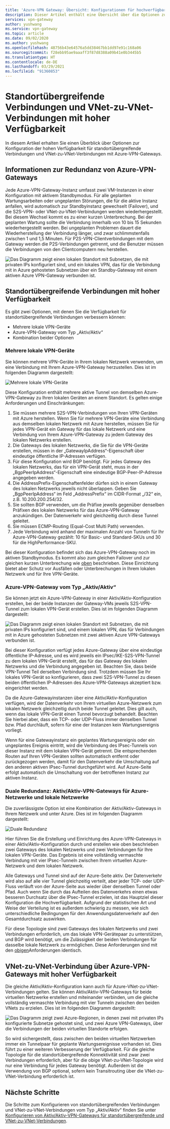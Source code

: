 ```yaml
---
title: 'Azure-VPN Gateway: Übersicht: Konfigurationen für hochverfügbare Gateways'
description: Dieser Artikel enthält eine Übersicht über die Optionen zur Konfiguration für hohe Verfügbarkeit mit Azure-VPN-Gateways.
services: vpn-gateway
author: yushwang
ms.service: vpn-gateway
ms.topic: article
ms.date: 09/02/2020
ms.author: yushwang
ms.openlocfilehash: 48756b43e64576a5dd38467bb1dd97e91c168a06
ms.sourcegitcommit: f28ebb95ae9aaaff3f87d8388a09b41e0b3445b5
ms.translationtype: HT
ms.contentlocale: de-DE
ms.lasthandoff: 03/29/2021
ms.locfileid: "91360853"
---
```

# <a name="highly-available-cross-premises-and-vnet-to-vnet-connectivity"></a>Standortübergreifende Verbindungen und VNet-zu-VNet-Verbindungen mit hoher Verfügbarkeit
In diesem Artikel erhalten Sie einen Überblick über Optionen zur Konfiguration der hohen Verfügbarkeit für standortübergreifende Verbindungen und VNet-zu-VNet-Verbindungen mit Azure-VPN-Gateways.

## <a name="about-azure-vpn-gateway-redundancy"></a><a name = "activestandby"></a>Informationen zur Redundanz von Azure-VPN-Gateways
Jede Azure-VPN-Gateway-Instanz umfasst zwei VM-Instanzen in einer Konfiguration mit aktivem Standbymodus. Für alle geplanten Wartungsarbeiten oder ungeplanten Störungen, die für die aktive Instanz anfallen, wird automatisch zur Standbyinstanz gewechselt (Failover), und die S2S-VPN- oder VNet-zu-VNet-Verbindungen werden wiederhergestellt. Bei diesem Wechsel kommt es zu einer kurzen Unterbrechung. Bei der geplanten Wartung sollte die Verbindung innerhalb von 10 bis 15 Sekunden wiederhergestellt werden. Bei ungeplanten Problemen dauert die Wiederherstellung der Verbindung länger, und zwar schlimmstenfalls zwischen 1 und 1,5 Minuten. Für P2S-VPN-Clientverbindungen mit dem Gateway werden die P2S-Verbindungen getrennt, und die Benutzer müssen die Verbindungen von den Clientcomputern neu herstellen.

![Das Diagramm zeigt einen lokalen Standort mit Subnetzen, die mit privaten IPs konfiguriert sind, und ein lokales VPN, das für die Verbindung mit in Azure gehosteten Subnetzen über ein Standby-Gateway mit einem aktiven Azure VPN-Gateway verbunden ist.](./media/vpn-gateway-highlyavailable/active-standby.png)

## <a name="highly-available-cross-premises-connectivity"></a>Standortübergreifende Verbindungen mit hoher Verfügbarkeit
Es gibt zwei Optionen, mit denen Sie die Verfügbarkeit für standortübergreifende Verbindungen verbessern können:

* Mehrere lokale VPN-Geräte
* Azure-VPN-Gateway vom Typ „Aktiv/Aktiv“
* Kombination beider Optionen

### <a name="multiple-on-premises-vpn-devices"></a><a name = "activeactiveonprem"></a>Mehrere lokale VPN-Geräte
Sie können mehrere VPN-Geräte in Ihrem lokalen Netzwerk verwenden, um eine Verbindung mit Ihrem Azure-VPN-Gateway herzustellen. Dies ist im folgenden Diagramm dargestellt:

![Mehrere lokale VPN-Geräte](./media/vpn-gateway-highlyavailable/multiple-onprem-vpns.png)

Diese Konfiguration enthält mehrere aktive Tunnel von demselben Azure-VPN-Gateway zu Ihren lokalen Geräten an einem Standort. Es gelten einige Anforderungen und Einschränkungen:

1. Sie müssen mehrere S2S-VPN-Verbindungen von Ihren VPN-Geräten mit Azure herstellen. Wenn Sie für mehrere VPN-Geräte eine Verbindung aus demselben lokalen Netzwerk mit Azure herstellen, müssen Sie für jedes VPN-Gerät ein Gateway für das lokale Netzwerk und eine Verbindung von Ihrem Azure-VPN-Gateway zu jedem Gateway des lokalen Netzwerks erstellen.
2. Die Gateways des lokalen Netzwerks, die Sie für die VPN-Geräte erstellen, müssen in der „GatewayIpAddress“-Eigenschaft über eindeutige öffentliche IP-Adressen verfügen.
3. Für diese Konfiguration wird BGP benötigt. Für jedes Gateway des lokalen Netzwerks, das für ein VPN-Gerät steht, muss in der „BgpPeerIpAddress“-Eigenschaft eine eindeutige BGP-Peer-IP-Adresse angegeben werden.
4. Die AddressPrefix-Eigenschaftenfelder dürfen sich in einem Gateway des lokalen Netzwerks jeweils nicht überlappen. Geben Sie „BgpPeerIpAddress“ im Feld „AddressPrefix“ im CIDR-Format „/32“ ein, z.B. 10.200.200.254/32.
5. Sie sollten BGP verwenden, um die Präfixe jeweils gegenüber denselben Präfixen des lokalen Netzwerks für das Azure-VPN-Gateway anzukündigen. Der Datenverkehr wird gleichzeitig durch diese Tunnel geleitet.
6. Sie müssen ECMP-Routing (Equal-Cost Multi Path) verwenden.
7. Jede Verbindung wird anhand der maximalen Anzahl von Tunneln für Ihr Azure-VPN-Gateway gezählt: 10 für Basic- und Standard-SKUs und 30 für die HighPerformance-SKU. 

Bei dieser Konfiguration befindet sich das Azure-VPN-Gateway noch im aktiven Standbymodus. Es kommt also zum gleichen Failover und zur gleichen kurzen Unterbrechung wie [oben](#activestandby) beschrieben. Diese Einrichtung bietet aber Schutz vor Ausfällen oder Unterbrechungen in Ihrem lokalen Netzwerk und für Ihre VPN-Geräte.

### <a name="active-active-azure-vpn-gateway"></a>Azure-VPN-Gateway vom Typ „Aktiv/Aktiv“
Sie können jetzt ein Azure-VPN-Gateway in einer Aktiv/Aktiv-Konfiguration erstellen, bei der beide Instanzen der Gateway-VMs jeweils S2S-VPN-Tunnel zum lokalen VPN-Gerät erstellen. Dies ist im folgenden Diagramm dargestellt:

![Das Diagramm zeigt einen lokalen Standort mit Subnetzen, die mit privaten IPs konfiguriert sind, und einem lokalen VPN, das für Verbindungen mit in Azure gehosteten Subnetzen mit zwei aktiven Azure VPN-Gateways verbunden ist.](./media/vpn-gateway-highlyavailable/active-active.png)

Bei dieser Konfiguration verfügt jedes Azure-Gateway über eine eindeutige öffentliche IP-Adresse, und es wird jeweils ein IPsec/IKE-S2S-VPN-Tunnel zu dem lokalen VPN-Gerät erstellt, das für das Gateway des lokalen Netzwerks und die Verbindung angegeben ist. Beachten Sie, dass beide VPN-Tunnel Teil derselben Verbindung sind. Trotzdem müssen Sie Ihr lokales VPN-Gerät so konfigurieren, dass zwei S2S-VPN-Tunnel zu diesen beiden öffentlichen IP-Adressen des Azure-VPN-Gateways akzeptiert bzw. eingerichtet werden.

Da die Azure-Gatewayinstanzen über eine Aktiv/Aktiv-Konfiguration verfügen, wird der Datenverkehr von Ihrem virtuellen Azure-Netzwerk zum lokalen Netzwerk gleichzeitig durch beide Tunnel geleitet. Dies gilt auch, wenn das lokale VPN-Gerät einen Tunnel bevorzugt behandelt. Beachten Sie hierbei aber, dass ein TCP- oder UDP-Fluss immer denselben Tunnel bzw. Pfad durchläuft, sofern für eine der Instanzen kein Wartungsereignis vorliegt.

Wenn für eine Gatewayinstanz ein geplantes Wartungsereignis oder ein ungeplantes Ereignis eintritt, wird die Verbindung des IPsec-Tunnels von dieser Instanz mit dem lokalen VPN-Gerät getrennt. Die entsprechenden Routen auf Ihren VPN-Geräten sollten automatisch entfernt oder zurückgezogen werden, damit für den Datenverkehr die Umschaltung auf den anderen aktiven IPsec-Tunnel durchgeführt wird. Auf Azure-Seite erfolgt automatisch die Umschaltung von der betroffenen Instanz zur aktiven Instanz.

### <a name="dual-redundancy-active-active-vpn-gateways-for-both-azure-and-on-premises-networks"></a>Duale Redundanz: Aktiv/Aktiv-VPN-Gateways für Azure-Netzwerke und lokale Netzwerke
Die zuverlässigste Option ist eine Kombination der Aktiv/Aktiv-Gateways in Ihrem Netzwerk und unter Azure. Dies ist im folgenden Diagramm dargestellt:

![Duale Redundanz](./media/vpn-gateway-highlyavailable/dual-redundancy.png)

Hier führen Sie die Erstellung und Einrichtung des Azure-VPN-Gateways in einer Aktiv/Aktiv-Konfiguration durch und erstellen wie oben beschrieben zwei Gateways des lokalen Netzwerks und zwei Verbindungen für Ihre lokalen VPN-Geräte. Das Ergebnis ist eine vollständig vermaschte Verbindung mit vier IPsec-Tunneln zwischen Ihrem virtuellen Azure-Netzwerk und dem lokalen Netzwerk.

Alle Gateways und Tunnel sind auf der Azure-Seite aktiv. Der Datenverkehr wird also auf alle vier Tunnel gleichzeitig verteilt, aber jeder TCP- oder UDP-Fluss verläuft von der Azure-Seite aus wieder über denselben Tunnel oder Pfad. Auch wenn Sie durch das Aufteilen des Datenverkehrs einen etwas besseren Durchsatz über die IPsec-Tunnel erzielen, ist das Hauptziel dieser Konfiguration die Hochverfügbarkeit. Aufgrund der statistischen Art und Weise der Verteilung ist es außerdem schwierig zu messen, wie sich unterschiedliche Bedingungen für den Anwendungsdatenverkehr auf den Gesamtdurchsatz auswirken.

Für diese Topologie sind zwei Gateways des lokalen Netzwerks und zwei Verbindungen erforderlich, um das lokale VPN-Gerätepaar zu unterstützen, und BGP wird benötigt, um die Zulässigkeit der beiden Verbindungen für dasselbe lokale Netzwerk zu ermöglichen. Diese Anforderungen sind mit den [obigen](#activeactiveonprem)Anforderungen identisch. 

## <a name="highly-available-vnet-to-vnet-connectivity-through-azure-vpn-gateways"></a>VNet-zu-VNet-Verbindung über Azure-VPN-Gateways mit hoher Verfügbarkeit
Die gleiche Aktiv/Aktiv-Konfiguration kann auch für Azure-VNet-zu-VNet-Verbindungen gelten. Sie können Aktiv/Aktiv-VPN-Gateways für beide virtuellen Netzwerke erstellen und miteinander verbinden, um die gleiche vollständig vermaschte Verbindung mit vier Tunneln zwischen den beiden VNets zu erzielen. Dies ist im folgenden Diagramm dargestellt:

![Das Diagramm zeigt zwei Azure-Regionen, in denen zwei mit privaten IPs konfigurierte Subnetze gehostet sind, und zwei Azure VPN-Gateways, über die Verbindungen der beiden virtuellen Standorte erfolgen.](./media/vpn-gateway-highlyavailable/vnet-to-vnet.png)

So wird sichergestellt, dass zwischen den beiden virtuellen Netzwerken immer ein Tunnelpaar für geplante Wartungsereignisse vorhanden ist. Dies führt zu einer weiteren Verbesserung der Verfügbarkeit. Für die gleiche Topologie für die standortübergreifende Konnektivität sind zwar zwei Verbindungen erforderlich, aber für die obige VNet-zu-VNet-Topologie wird nur eine Verbindung für jedes Gateway benötigt. Außerdem ist die Verwendung von BGP optional, sofern kein Transitrouting über die VNet-zu-VNet-Verbindung erforderlich ist.

## <a name="next-steps"></a>Nächste Schritte
Die Schritte zum Konfigurieren von standortübergreifenden Verbindungen und VNet-zu-VNet-Verbindungen vom Typ „Aktiv/Aktiv“ finden Sie unter [Konfigurieren von Aktiv/Aktiv-VPN-Gateways für standortübergreifende und VNet-zu-VNet-Verbindungen](vpn-gateway-activeactive-rm-powershell.md).


